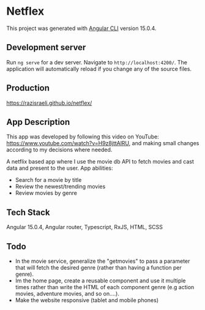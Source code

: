 # Netflex

This project was generated with [Angular CLI](https://github.com/angular/angular-cli) version 15.0.4.

## Development server

Run `ng serve` for a dev server. Navigate to `http://localhost:4200/`. The application will automatically reload if you change any of the source files.

## Production

https://razisraeli.github.io/netflex/

## App Description

This app was developed by following this video on YouTube: https://www.youtube.com/watch?v=H9z8jttAlRU, and making small changes according to my decisions where needed.

A netflix based app where I use the movie db API to fetch movies and cast data and present to the user.
App abilities:
- Search for a movie by title
- Review the newest/trending movies
- Review movies by genre

## Tech Stack
Angular 15.0.4,
Angular router,
Typescript,
RxJS,
HTML,
SCSS

## Todo

  - In the movie service, generalize the "get<genre>movies" to pass a parameter that will fetch the desired genre (rather than having a function per genre).
  - Im the home page, create a reusable component and use it multiple times rather than write the HTML of each component genre (e.g action movies, adventure movies, and so on....).
  - Make the website responsive (tablet and mobile phones)

